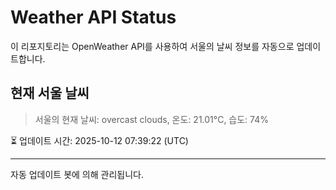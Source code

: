 
# Weather API Status

이 리포지토리는 OpenWeather API를 사용하여 서울의 날씨 정보를 자동으로 업데이트합니다.

## 현재 서울 날씨
> 서울의 현재 날씨: overcast clouds, 온도: 21.01°C, 습도: 74%

⏳ 업데이트 시간: 2025-10-12 07:39:22 (UTC)

---
자동 업데이트 봇에 의해 관리됩니다.
